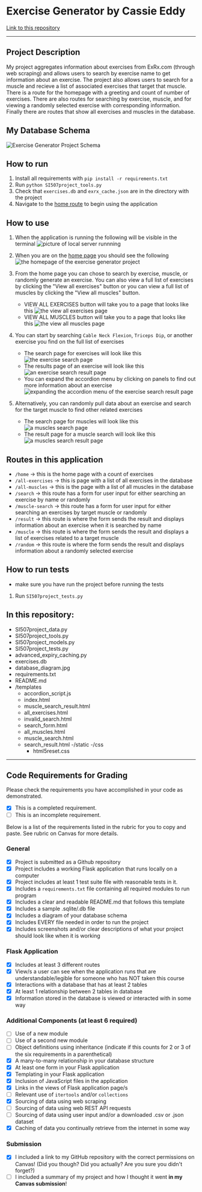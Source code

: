 # Exercise Generator by Cassie Eddy

[Link to this repository](https://github.com/cikeddy/SI507_Final)

---

## Project Description
My project aggregates information about exercises from ExRx.com (through web scraping) and allows users to search by exercise name to get information about an exercise. The project  also allows users to search for a muscle and recieve a list of associated exercises that target that muscle. There is a route for the homepage with a greeting and count of number of exercises. There are also routes for searching by exercise, muscle, and for viewing a randomly selected exercise with corresponding information. Finally there are routes that show all exercises and muscles in the database.


## My Database Schema
![Exercise Generator Project Schema](database_diagram.jpg)

## How to run

1. Install all requirements with `pip install -r requirements.txt`
2. Run `python SI507project_tools.py` 
3. Check that `exercises.db` and `exrx_cache.json` are in the directory with the project
4. Navigate to the [home route](http://localhost:5000/home) to begin using the application

## How to use

1. When the application is running the following will be visible in the terminal ![picture of local server runnning](app_run.JPG)
2. When you are on the [home page](http://localhost:5000/home) you should see the following ![the homepage of the exercise generator project](homepage.JPG)

3. From the home page you can chose to search by exercise, muscle, or randomly generate an exercise. You can also view a full list of exercises by clicking the "View all exercises" button or you can view a full list of muscles by clicking the "View all muscles" button.
    - VIEW ALL EXERCISES button will take you to a page that looks like this ![the view all exercises page](all_exercises.JPG)
    - VIEW ALL MUSCLES button will take you to a page that looks like this ![the view all muscles page](all_muscles.JPG)
4. You can start by searching `Cable Neck Flexion`, `Triceps Dip`, or another exercise you find on the full list of exercises
    - The search page for exercises will look like this ![the exercise search page](exercise_search.JPG)
    - The results page of an exercise will look like this ![an exercise search result page](exercise_result.JPG)
    - You can expand the accordion menu by clicking on panels to find out more information about an exercise ![expanding the accordion menu of the exercise search result page](accordion.JPG)
5. Alternatively, you can randomly pull data about an exercise and search for the target muscle to find other related exercises
    - The search page for muscles will look like this ![a muscles search page](muscle_search.JPG)
    - The result page for a muscle search will look like this ![a muscles search result page](muscle_result.JPG)

## Routes in this application
- `/home` -> this is the home page with a count of exercises
- `/all-exercises` -> this is page with a list of all exercises in the database
- `/all-muscles` -> this is the page with a list of all muscles in the database
- `/search` -> this route has a form for user input for either searching an exercise by name or randomly
- `/muscle-search` -> this route has a form for user input for either searching an exercises by target muscle  or randomly
- `/result` -> this route is where the form sends the result and displays information about an exercise when it is searched by name
- `/muscle` -> this route is where the form sends the result and displays a list of exercises related to a target muscle
- `/random` -> this route is where the form sends the result and displays information about a randomly selected exercise

## How to run tests
- make sure you have run the project before running the tests
1. Run `SI507project_tests.py`

## In this repository:
- SI507project_data.py
- SI507project_tools.py
- SI507project_models.py
- SI507project_tests.py
- advanced_expiry_caching.py
- exercises.db
- database_diagram.jpg
- requirements.txt
- README.md
- /templates
    - accordion_script.js
    - index.html
    - muscle_search_result.html
    - all_exercises.html
    - invalid_search.html
    - search_form.html
    - all_muscles.html
    - muscle_search.html
    - search_result.html
-/static
    -/css
        - html5reset.css

---
## Code Requirements for Grading
Please check the requirements you have accomplished in your code as demonstrated.
- [x] This is a completed requirement.
- [ ] This is an incomplete requirement.

Below is a list of the requirements listed in the rubric for you to copy and paste.  See rubric on Canvas for more details.

### General
- [x] Project is submitted as a Github repository
- [x] Project includes a working Flask application that runs locally on a computer
- [x] Project includes at least 1 test suite file with reasonable tests in it.
- [x] Includes a `requirements.txt` file containing all required modules to run program
- [x] Includes a clear and readable README.md that follows this template
- [x] Includes a sample .sqlite/.db file
- [x] Includes a diagram of your database schema
- [x] Includes EVERY file needed in order to run the project
- [x] Includes screenshots and/or clear descriptions of what your project should look like when it is working

### Flask Application
- [x] Includes at least 3 different routes
- [x] View/s a user can see when the application runs that are understandable/legible for someone who has NOT taken this course
- [x] Interactions with a database that has at least 2 tables
- [x] At least 1 relationship between 2 tables in database
- [x] Information stored in the database is viewed or interacted with in some way

### Additional Components (at least 6 required)
- [ ] Use of a new module
- [ ] Use of a second new module
- [ ] Object definitions using inheritance (indicate if this counts for 2 or 3 of the six requirements in a parenthetical)
- [x] A many-to-many relationship in your database structure
- [x] At least one form in your Flask application
- [x] Templating in your Flask application
- [x] Inclusion of JavaScript files in the application
- [x] Links in the views of Flask application page/s
- [ ] Relevant use of `itertools` and/or `collections`
- [x] Sourcing of data using web scraping
- [ ] Sourcing of data using web REST API requests
- [ ] Sourcing of data using user input and/or a downloaded .csv or .json dataset
- [x] Caching of data you continually retrieve from the internet in some way

### Submission
- [x] I included a link to my GitHub repository with the correct permissions on Canvas! (Did you though? Did you actually? Are you sure you didn't forget?)
- [ ] I included a summary of my project and how I thought it went **in my Canvas submission**!
